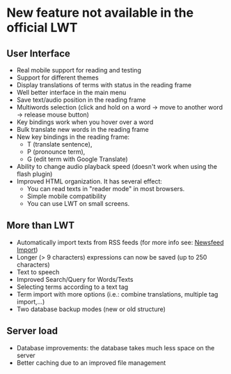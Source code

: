 # New feature not available in the official LWT

## User Interface
* Real mobile support for reading and testing
* Support for different themes
* Display translations of terms with status in the reading frame
* Well better interface in the main menu
* Save text/audio position in the reading frame
* Multiwords selection (click and hold on a word → move to another word → release mouse button)
* Key bindings work when you hover over a word
* Bulk translate new words in the reading frame
* New key bindings in the reading frame:
  * T (translate sentence),
  * P (pronounce term),
  * G (edit term with Google Translate)
* Ability to change audio playback speed (doesn't work when using the flash plugin)
* Improved HTML organization. It has several effect:
  * You can read texts in "reader mode" in most browsers.
  * Simple mobile compatibility
  * You can use LWT on small screens.

## More than LWT
* Automatically import texts from RSS feeds (for more info see: [Newsfeed Import](#feed_imp))
* Longer (> 9 characters) expressions can now be saved (up to 250 characters)
* Text to speech
* Improved Search/Query for Words/Texts
* Selecting terms according to a text tag
* Term import with more options (i.e.: combine translations, multiple tag import,...)
* Two database backup modes (new or old structure)

## Server load  
* Database improvements: the database takes much less space on the server
* Better caching due to an improved file management
